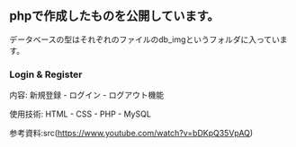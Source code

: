 ## phpで作成したものを公開しています。

データベースの型はそれぞれのファイルのdb_imgというフォルダに入っています。

### Login & Register

内容: 新規登録 - ログイン - ログアウト機能

使用技術: HTML - CSS - PHP - MySQL

参考資料:src(https://www.youtube.com/watch?v=bDKpQ35VpAQ)
